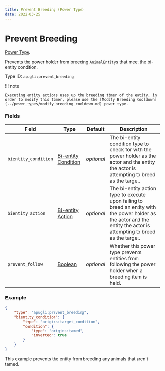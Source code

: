 ```yaml
---
title: Prevent Breeding (Power Type)
date: 2022-03-25
---
```


# Prevent Breeding

[Power Type](../power_types.md).

Prevents the power holder from breeding `AnimalEntity`s that meet the bi-entity condition.

Type ID: `apugli:prevent_breeding`

!!! note

    Executing entity actions uses up the breeding timer of the entity, in order to modify this timer, please use the [Modify Breeding Cooldown](../power_types/modify_breeding_cooldown.md) power type.

### Fields
Field  | Type | Default | Description
-------|------|---------|-------------
`bientity_condition` | [Bi-entity Condition](https://origins.readthedocs.io/en/latest/types/bientity_condition_types/) | *optional* | The bi-entity condition type to check for with the power holder as the actor and the entity the actor is attempting to breed as the target.
`bientity_action` |	[Bi-entity Action](https://origins.readthedocs.io/en/latest/types/bientity_action_types/) | *optional* | The bi-entity action type to execute upon failing to breed an entity with the power holder as the actor and the entity the actor is attempting to breed as the target.
`prevent_follow` | [Boolean](https://origins.readthedocs.io/en/latest/types/data_types/boolean/) | *optional* | Whether this power type prevents entities from following the power holder when a breeding item is held.

### Example
```json
{
    "type": "apugli:prevent_breeding",
    "bientity_condition": {
        "type": "origins:target_condition",
        "condition": {
            "type": "origins:tamed",
            "inverted": true
        }
    }
}
```
This example prevents the entity from breeding any animals that aren't tamed.